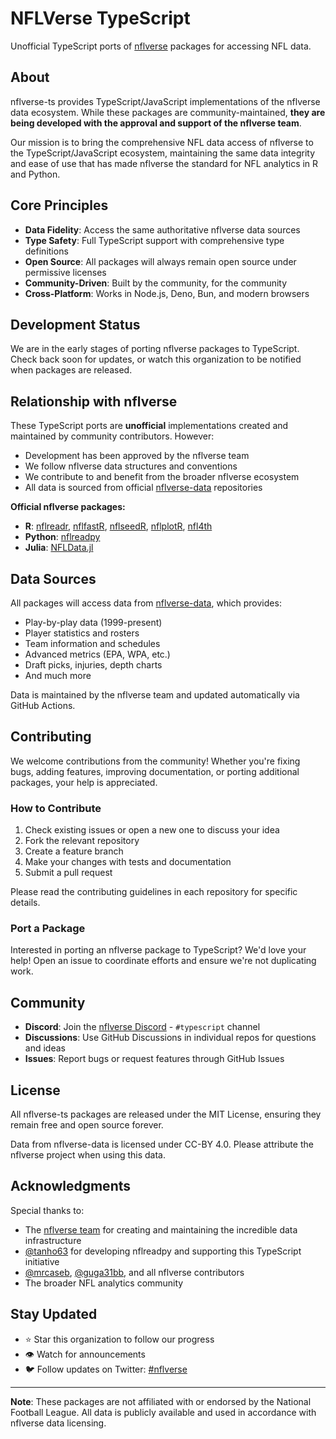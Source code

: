 # NFLVerse TypeScript

Unofficial TypeScript ports of [nflverse](https://github.com/nflverse) packages for accessing NFL data.

## About

nflverse-ts provides TypeScript/JavaScript implementations of the nflverse data ecosystem. While these packages are community-maintained, **they are being developed with the approval and support of the nflverse team**.

Our mission is to bring the comprehensive NFL data access of nflverse to the TypeScript/JavaScript ecosystem, maintaining the same data integrity and ease of use that has made nflverse the standard for NFL analytics in R and Python.

## Core Principles

- **Data Fidelity**: Access the same authoritative nflverse data sources
- **Type Safety**: Full TypeScript support with comprehensive type definitions
- **Open Source**: All packages will always remain open source under permissive licenses
- **Community-Driven**: Built by the community, for the community
- **Cross-Platform**: Works in Node.js, Deno, Bun, and modern browsers

## Development Status

We are in the early stages of porting nflverse packages to TypeScript. Check back soon for updates, or watch this organization to be notified when packages are released.

## Relationship with nflverse

These TypeScript ports are **unofficial** implementations created and maintained by community contributors. However:

- Development has been approved by the nflverse team
- We follow nflverse data structures and conventions
- We contribute to and benefit from the broader nflverse ecosystem
- All data is sourced from official [nflverse-data](https://github.com/nflverse/nflverse-data) repositories

**Official nflverse packages:**
- **R**: [nflreadr](https://github.com/nflverse/nflreadr), [nflfastR](https://github.com/nflverse/nflfastR), [nflseedR](https://github.com/nflverse/nflseedr), [nflplotR](https://github.com/nflverse/nflplotR), [nfl4th](https://github.com/nflverse/nfl4th)
- **Python**: [nflreadpy](https://github.com/nflverse/nflreadpy)
- **Julia**: [NFLData.jl](https://github.com/john-b-edwards/nfldata.jl)

## Data Sources

All packages will access data from [nflverse-data](https://github.com/nflverse/nflverse-data), which provides:

- Play-by-play data (1999-present)
- Player statistics and rosters
- Team information and schedules
- Advanced metrics (EPA, WPA, etc.)
- Draft picks, injuries, depth charts
- And much more

Data is maintained by the nflverse team and updated automatically via GitHub Actions.

## Contributing

We welcome contributions from the community! Whether you're fixing bugs, adding features, improving documentation, or porting additional packages, your help is appreciated.

### How to Contribute

1. Check existing issues or open a new one to discuss your idea
2. Fork the relevant repository
3. Create a feature branch
4. Make your changes with tests and documentation
5. Submit a pull request

Please read the contributing guidelines in each repository for specific details.

### Port a Package

Interested in porting an nflverse package to TypeScript? We'd love your help! Open an issue to coordinate efforts and ensure we're not duplicating work.

## Community

- **Discord**: Join the [nflverse Discord](https://discord.com/invite/5Er2FBnnQa) - `#typescript` channel
- **Discussions**: Use GitHub Discussions in individual repos for questions and ideas
- **Issues**: Report bugs or request features through GitHub Issues

## License

All nflverse-ts packages are released under the MIT License, ensuring they remain free and open source forever.

Data from nflverse-data is licensed under CC-BY 4.0. Please attribute the nflverse project when using this data.

## Acknowledgments

Special thanks to:
- The [nflverse team](https://github.com/nflverse) for creating and maintaining the incredible data infrastructure
- [@tanho63](https://github.com/tanho63) for developing nflreadpy and supporting this TypeScript initiative
- [@mrcaseb](https://github.com/mrcaseb), [@guga31bb](https://github.com/guga31bb), and all nflverse contributors
- The broader NFL analytics community

## Stay Updated

- ⭐ Star this organization to follow our progress
- 👁️ Watch for announcements
- 🐦 Follow updates on Twitter: [#nflverse](https://twitter.com/search?q=%23nflverse)

---

**Note**: These packages are not affiliated with or endorsed by the National Football League. All data is publicly available and used in accordance with nflverse data licensing.
